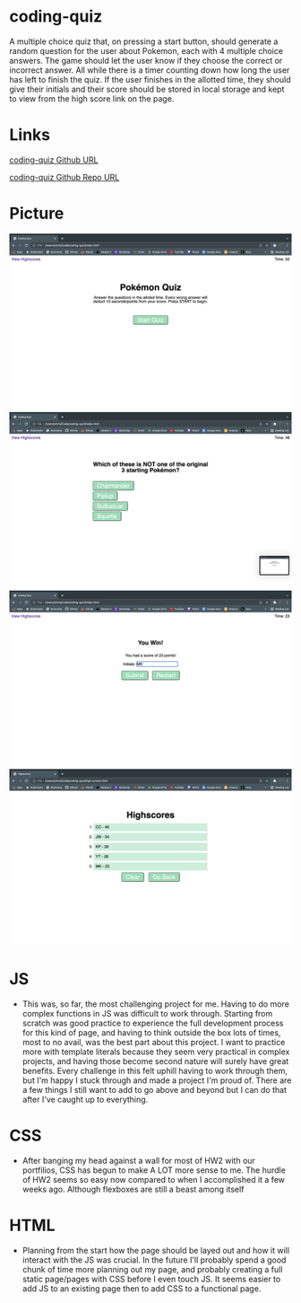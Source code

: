 # coding-quiz

A multiple choice quiz that, on pressing a start button, should generate a random question for the user about Pokemon, each with 4 multiple choice answers.  The game should let the user know if they choose the correct or incorrect answer. All while there is a timer counting down how long the user has left to finish the quiz. If the user finishes in the allotted time, they should give their initials and their score should be stored in local storage and kept to view from the high score link on the page. 

# Links

[coding-quiz Github URL](https://cavazosdotcom.github.io/coding-quiz/)

[coding-quiz Github Repo URL](https://github.com/cavazosdotcom/coding-quiz)

# Picture

![Start of Quiz](assets/img/start-quiz.png)
![During Quiz](assets/img/during-quiz.png)
![Winning the Quiz](assets/img/win-quiz.png)
![Highscores Page](assets/img/highscores.png)

# JS

- This was, so far, the most challenging project for me. Having to do more complex functions in JS was difficult to work through. Starting from scratch was good practice to experience the full development process for this kind of page, and having to think outside the box lots of times, most to no avail, was the best part about this project. I want to practice more with template literals because they seem very practical in complex projects, and having those become second nature will surely have great benefits. Every challenge in this felt uphill having to work through them, but I'm happy I stuck through and made a project I'm proud of. There are a few things I still want to add to go above and beyond but I can do that after I've caught up to everything.

# CSS

- After banging my head against a wall for most of HW2 with our portfilios, CSS has begun to make A LOT more sense to me. The hurdle of HW2 seems so easy now compared to when I accomplished it a few weeks ago. Although flexboxes are still a beast among itself

# HTML

- Planning from the start how the page should be layed out and how it will interact with the JS was crucial. In the future I'll probably spend a good chunk of time more planning out my page, and probably creating a full static page/pages with CSS before I even touch JS. It seems easier to add JS to an existing page then to add CSS to a functional page. 